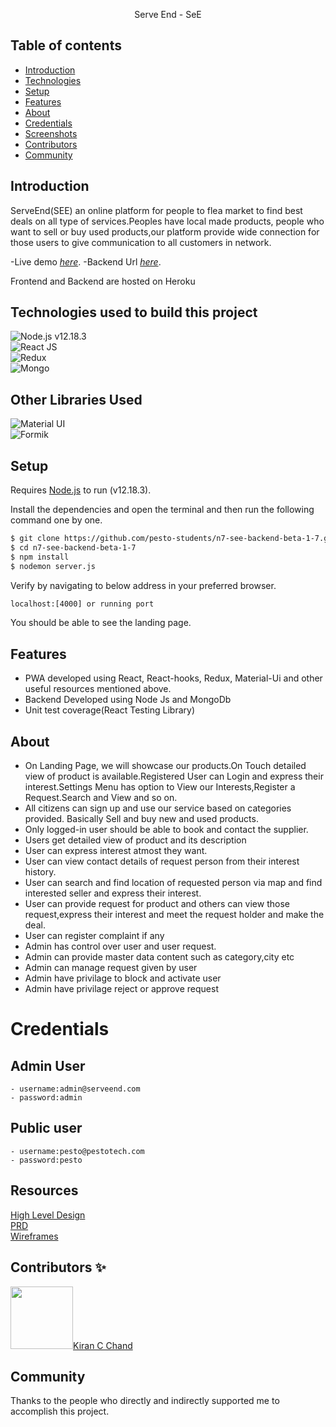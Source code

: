 <p align="center">
       Serve End - SeE
</p>

## Table of contents

- [Introduction](#intro)
- [Technologies](#technologies)
- [Setup](#setup)
- [Features](#features)
- [About](#about)
- [Credentials](#credentials)
- [Screenshots](#screenshots)
- [Contributors](#contributors)
- [Community](#Community)

## Introduction

ServeEnd(SEE) an online platform for people to flea market to find best deals on all type of services.Peoples have local made products, people who want to sell or buy used
products,our platform provide wide connection for those users to give communication to all customers in network.

-Live demo [_here_](https://see-frontend.herokuapp.com/).
-Backend Url [_here_](https://see-backend.herokuapp.com/).


Frontend and Backend are hosted on Heroku

## Technologies used to build this project

![Node.js **v12.18.3**](https://img.shields.io/badge/Node-Node-white)\
![React JS](https://img.shields.io/badge/React-20232A?style=for-the-badge&logo=react&logoColor=61DAFB)\
![Redux](https://img.shields.io/badge/Redux-593D88?style=for-the-badge&logo=redux&logoColor=white)\
![Mongo](https://img.shields.io/badge/MongoDB-4EA94B?style=for-the-badge&logo=mongodb&logoColor=white)

## Other Libraries Used

![Material UI](https://img.shields.io/badge/Material--UI-0081CB?style=for-the-badge&logo=material-ui&logoColor=white)\
![Formik](https://img.shields.io/badge/Formik-0081CB?style=for-the-badge&logo=Formik&logoColor=white)

## Setup

Requires [Node.js](https://nodejs.org/) to run (v12.18.3).

Install the dependencies and open the terminal and then run the following command one by one.

```sh
$ git clone https://github.com/pesto-students/n7-see-backend-beta-1-7.git
$ cd n7-see-backend-beta-1-7
$ npm install
$ nodemon server.js
```

Verify by navigating to below address in your preferred browser.

```sh
localhost:[4000] or running port
```

You should be able to see the landing page.

## Features

- PWA developed using React, React-hooks, Redux, Material-Ui and other useful resources mentioned above.
- Backend Developed using Node Js and MongoDb
- Unit test coverage(React Testing Library)

## About
- On Landing Page, we will showcase our products.On Touch detailed view of product is available.Registered User can Login and express their interest.Settings Menu has option to View our Interests,Register a Request.Search and View and so on.
-  All citizens can sign up and use our service based on categories provided. Basically Sell and buy new and used products.
-  Only logged-in user should be able to book and contact the supplier.
-  Users get detailed view of product and its description
-  User can express interest atmost they want.
-  User can view contact details of request person from their interest history.
-  User can search and find location of requested person via map and find interested seller and express their interest.
-  User can provide request for product and others can view those request,express their interest and meet the request holder and make the deal.
-  User can register complaint if any
-  Admin has control over user and user request.
-  Admin can provide master data content such as category,city etc 
-  Admin can manage request given by user 
-  Admin have privilage to block and activate user 
-  Admin have privilage reject or approve request

# Credentials
## Admin User
    - username:admin@serveend.com
    - password:admin

## Public user
    - username:pesto@pestotech.com
    - password:pesto

## Resources

<a href="https://drive.google.com/file/d/1xeIDndfs1ni4ScXyVM7g7Pxu4aYEswkJ/view">High Level Design</a>\
<a href="https://drive.google.com/file/d/1bXRijTPDysHYp3gNcDNeMRofkujhKdqm/view"> PRD </a>\
<a href="https://drive.google.com/file/d/1TiRBw-HDXXPhVmxcxp_0yMH2r3mt10Pn/view"> Wireframes</a>

## Contributors ✨

<a href="https://github.com/kirancchand"><img src="" width="100px;" alt=""/>Kiran C Chand</a>

## Community

Thanks to the people who directly and indirectly supported me to accomplish this project.

